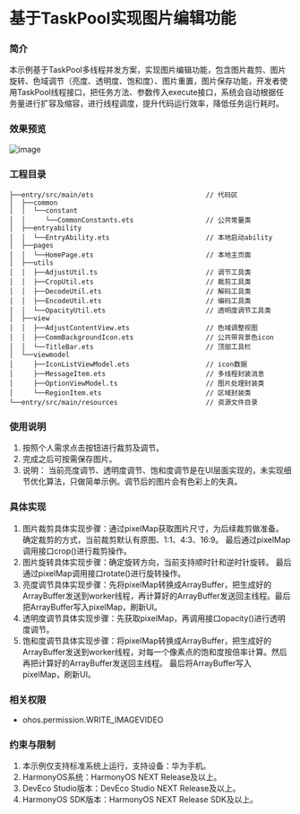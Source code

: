 # 基于TaskPool实现图片编辑功能

### 简介
本示例基于TaskPool多线程并发方案，实现图片编辑功能，包含图片裁剪、图片旋转、色域调节（亮度、透明度、饱和度）、图片重置，图片保存功能，开发者使用TaskPool线程接口，把任务方法、参数传入execute接口，系统会自动根据任务量进行扩容及缩容，进行线程调度，提升代码运行效率，降低任务运行耗时。

### 效果预览
![image](screenshots/device/ImageEditTaskPool_CN.gif)

### 工程目录
```
├──entry/src/main/ets                            // 代码区
│  ├──common                         
│  │  └──constant
│  │     └──CommonConstants.ets                  // 公共常量类
│  ├──entryability
│  │  └──EntryAbility.ets                        // 本地启动ability           
│  ├──pages
│  │  └──HomePage.ets                            // 本地主页面    
│  ├──utils
│  │  ├──AdjustUtil.ts                           // 调节工具类
│  │  ├──CropUtil.ets                            // 裁剪工具类
│  │  ├──DecodeUtil.ets                          // 解码工具类
│  │  ├──EncodeUtil.ets                          // 编码工具类
│  │  └──OpacityUtil.ets                         // 透明度调节工具类
│  ├──view
│  │  ├──AdjustContentView.ets                   // 色域调整视图
│  │  ├──CommBackgroundIcon.ets                  // 公共带背景色icon
│  │  └──TitleBar.ets                            // 顶部工具栏
│  └──viewmodel
│     ├──IconListViewModel.ets                   // icon数据
│     ├──MessageItem.ets                         // 多线程封装消息
│     ├──OptionViewModel.ts                      // 图片处理封装类
│     └──RegionItem.ets                          // 区域封装类
└──entry/src/main/resources                      // 资源文件目录
```

### 使用说明
1. 按照个人需求点击按钮进行裁剪及调节。
2. 完成之后可按需保存图片。
3. 说明： 当前亮度调节、透明度调节、饱和度调节是在UI层面实现的，未实现细节优化算法，只做简单示例。调节后的图片会有色彩上的失真。

### 具体实现
1. 图片裁剪具体实现步骤：通过pixelMap获取图片尺寸，为后续裁剪做准备。 确定裁剪的方式，当前裁剪默认有原图、1:1、4:3、16:9。 最后通过pixelMap调用接口crop()进行裁剪操作。
2. 图片旋转具体实现步骤：确定旋转方向，当前支持顺时针和逆时针旋转。 最后通过pixelMap调用接口rotate()进行旋转操作。
3. 亮度调节具体实现步骤：先将pixelMap转换成ArrayBuffer，把生成好的ArrayBuffer发送到worker线程，再计算好的ArrayBuffer发送回主线程。最后把ArrayBuffer写入pixelMap，刷新UI。
4. 透明度调节具体实现步骤：先获取pixelMap，再调用接口opacity()进行透明度调节。
5. 饱和度调节具体实现步骤：将pixelMap转换成ArrayBuffer，把生成好的ArrayBuffer发送到worker线程，对每一个像素点的饱和度按倍率计算。然后再把计算好的ArrayBuffer发送回主线程。 最后将ArrayBuffer写入pixelMap，刷新UI。

### 相关权限
- ohos.permission.WRITE_IMAGEVIDEO

### 约束与限制
1. 本示例仅支持标准系统上运行，支持设备：华为手机。
2. HarmonyOS系统：HarmonyOS NEXT Release及以上。
3. DevEco Studio版本：DevEco Studio NEXT Release及以上。
4. HarmonyOS SDK版本：HarmonyOS NEXT Release SDK及以上。